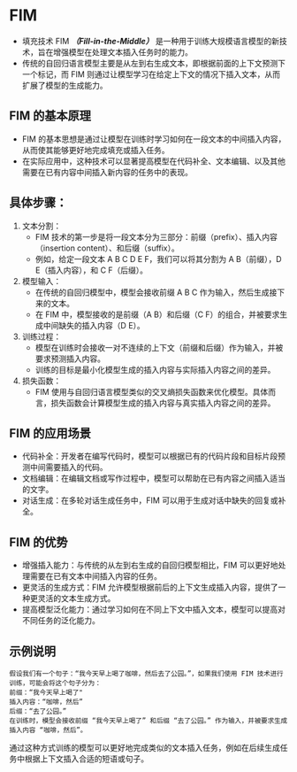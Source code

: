 # FIM

- 填充技术 FIM ***（Fill-in-the-Middle）*** 是一种用于训练大规模语言模型的新技术，旨在增强模型在处理文本插入任务时的能力。
- 传统的自回归语言模型主要是从左到右生成文本，即根据前面的上下文预测下一个标记，而 FIM 则通过让模型学习在给定上下文的情况下插入文本，从而扩展了模型的生成能力。

## FIM 的基本原理
- FIM 的基本思想是通过让模型在训练时学习如何在一段文本的中间插入内容，从而使其能够更好地完成填充或插入任务。
- 在实际应用中，这种技术可以显著提高模型在代码补全、文本编辑、以及其他需要在已有内容中间插入新内容的任务中的表现。

## 具体步骤：
1. 文本分割：
    - FIM 技术的第一步是将一段文本分为三部分：前缀（prefix）、插入内容（insertion content）、和后缀（suffix）。
    - 例如，给定一段文本 A B C D E F，我们可以将其分割为 A B（前缀），D E（插入内容），和 C F（后缀）。
2. 模型输入：
    - 在传统的自回归模型中，模型会接收前缀 A B C 作为输入，然后生成接下来的文本。
    - 在 FIM 中，模型接收的是前缀（A B）和后缀（C F）的组合，并被要求生成中间缺失的插入内容（D E）。
3. 训练过程：
    - 模型在训练时会接收一对不连续的上下文（前缀和后缀）作为输入，并被要求预测插入内容。
    - 训练的目标是最小化模型生成的插入内容与实际插入内容之间的差异。
4. 损失函数：
    - FIM 使用与自回归语言模型类似的交叉熵损失函数来优化模型。具体而言，损失函数会计算模型生成的插入内容与真实插入内容之间的差异。

## FIM 的应用场景
- 代码补全：开发者在编写代码时，模型可以根据已有的代码片段和目标片段预测中间需要插入的代码。
- 文档编辑：在编辑文档或写作过程中，模型可以帮助在已有内容之间插入适当的文字。
- 对话生成：在多轮对话生成任务中，FIM 可以用于生成对话中缺失的回复或补全。

## FIM 的优势
- 增强插入能力：与传统的从左到右生成的自回归模型相比，FIM 可以更好地处理需要在已有文本中间插入内容的任务。
- 更灵活的生成方式：FIM 允许模型根据前后的上下文生成插入内容，提供了一种更灵活的文本生成方式。
- 提高模型泛化能力：通过学习如何在不同上下文中插入文本，模型可以提高对不同任务的泛化能力。

## 示例说明
    假设我们有一个句子：“我今天早上喝了咖啡，然后去了公园。”，如果我们使用 FIM 技术进行训练，可能会将这个句子分为：
    前缀：“我今天早上喝了"
    插入内容：“咖啡，然后”
    后缀：“去了公园。”
    在训练时，模型会接收前缀 “我今天早上喝了” 和后缀 “去了公园。” 作为输入，并被要求生成插入内容 “咖啡，然后”。

通过这种方式训练的模型可以更好地完成类似的文本插入任务，例如在后续生成任务中根据上下文插入合适的短语或句子。